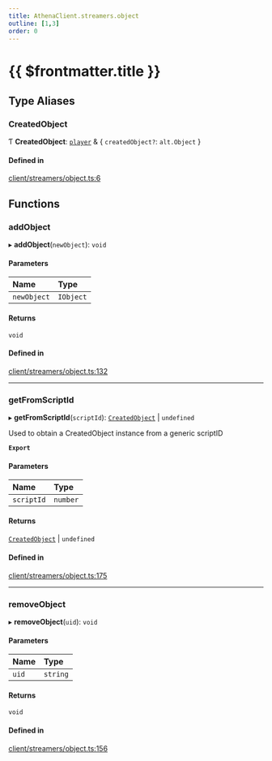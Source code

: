 ```yaml
---
title: AthenaClient.streamers.object
outline: [1,3]
order: 0
---
```


# {{ $frontmatter.title }}


## Type Aliases

### CreatedObject

Ƭ **CreatedObject**: [`player`](server_config.md#player) & { `createdObject?`: `alt.Object`  }

#### Defined in

[client/streamers/object.ts:6](https://github.com/Stuyk/altv-athena/blob/2ba937d/src/core/client/streamers/object.ts#L6)

## Functions

### addObject

▸ **addObject**(`newObject`): `void`

#### Parameters

| Name | Type |
| :------ | :------ |
| `newObject` | `IObject` |

#### Returns

`void`

#### Defined in

[client/streamers/object.ts:132](https://github.com/Stuyk/altv-athena/blob/2ba937d/src/core/client/streamers/object.ts#L132)

___

### getFromScriptId

▸ **getFromScriptId**(`scriptId`): [`CreatedObject`](client_streamers_object.md#CreatedObject) \| `undefined`

Used to obtain a CreatedObject instance from a generic scriptID

**`Export`**

#### Parameters

| Name | Type |
| :------ | :------ |
| `scriptId` | `number` |

#### Returns

[`CreatedObject`](client_streamers_object.md#CreatedObject) \| `undefined`

#### Defined in

[client/streamers/object.ts:175](https://github.com/Stuyk/altv-athena/blob/2ba937d/src/core/client/streamers/object.ts#L175)

___

### removeObject

▸ **removeObject**(`uid`): `void`

#### Parameters

| Name | Type |
| :------ | :------ |
| `uid` | `string` |

#### Returns

`void`

#### Defined in

[client/streamers/object.ts:156](https://github.com/Stuyk/altv-athena/blob/2ba937d/src/core/client/streamers/object.ts#L156)

